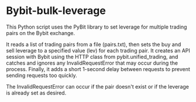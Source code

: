 # Bybit-bulk-leverage
 This Python script uses the PyBit library to set leverage for multiple trading pairs on the Bybit exchange. 

  It reads a list of trading pairs from a file (pairs.txt), then sets the buy and sell leverage to a specified value (lev) for each trading pair. It creates an API session with Bybit using the HTTP class from pybit.unified_trading, and catches and ignores any InvalidRequestError that may occur during the process. Finally, it adds a short 1-second delay between requests to prevent sending requests too quickly.

The InvalidRequestError can occur if the pair doesn't exist or if the leverage is already set as desired.
